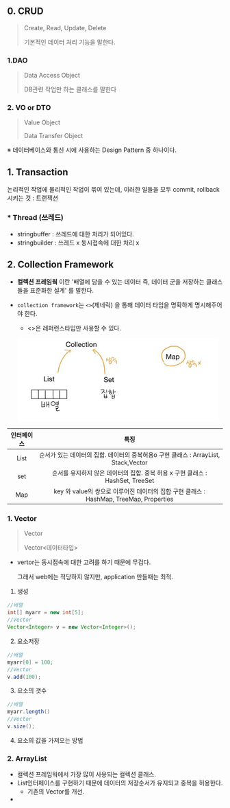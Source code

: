 ## 0. CRUD

> Create, Read, Update, Delete
>
> 기본적인 데이터 처리 기능을 말한다.

### 1.DAO

> Data Access Object
>
> DB관련 작업만 하는 클래스를 말한다

### 2. VO or DTO

> Value Object
>
> Data Transfer Object

※ 데이터베이스와 통신 시에 사용하는 Design Pattern 중 하나이다.

## 1. Transaction

논리적인 작업에 물리적인 작업이 묶여 있는데, 이러한 일들을 모두 commit, rollback 시키는 것 : 트랜잭션

### * Thread (쓰레드)

* stringbuffer : 쓰레드에 대한 처리가 되어있다. 
* stringbuilder : 쓰레드 x 동시접속에 대한 처리 x 

## 2. Collection Framework

* **컬렉션 프레임웍** 이란 '배열에 담을 수 있는 데이터 즉, 데이터 군을 저장하는 클래스들을 표준화한 설계' 를 말한다.

* `collection framework`는 `<>`(제네릭) 을 통해 데이터 타입을 명확하게 명시해주어야 한다.
  
  * <>은 레퍼런스타입만 사용할 수 있다.
  
  ![image-20191227195626895](images/image-20191227195626895.png)

| 인터페이스 |                             특징                             |
| :--------: | :----------------------------------------------------------: |
|    List    | 순서가 있는 데이터의 집합. 데이터의 중복허용o 구현 클래스 : ArrayList, Stack,Vector |
|    set     | 순서를 유지하지 않은 데이터의 집합. 중복 허용 x  구현 클래스 : HashSet, TreeSet |
|    Map     | key 와 value의 쌍으로 이루어진 데이터의 집합 구현 클래스 : HashMap, TreeMap, Properties |

 ### 1. Vector

> Vector<E>
>
> Vector<데이터타입>

* vertor는 동시접속에 대한 고려를 하기 때문에 무겁다. 

  그래서  web에는 적당하지 않지만, application 만들때는 최적.

1) 생성

``` java
//배열 
int[] myarr = new int[5];
//Vector
Vector<Integer> v = new Vector<Integer>();
```

2) 요소저장

``` java
//배열
myarr[0] = 100;
//Vector
v.add(100);
```

3) 요소의 갯수

``` java
//배열
myarr.length()
//Vector
v.size();
```

4) 요소의 값을 가져오는 방법

### 2. ArrayList

* 컬렉션 프레임웍에서 가장 많이 사용되는 컬렉션 클래스.
* List인터페이스를 구현하기 때문에 데이터의 저장순서가 유지되고 중복을 허용한다.
  * 기존의 Vector를 개선.
* 



